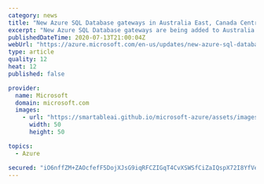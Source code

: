 ```yaml
---
category: news
title: "New Azure SQL Database gateways in Australia East, Canada Central, and West US 2"
excerpt: "New Azure SQL Database gateways are being added to Australia East, Canada Central, and West US 2 regions and will start accepting traffic on August 10, 2020."
publishedDateTime: 2020-07-13T21:00:04Z
webUrl: "https://azure.microsoft.com/en-us/updates/new-azure-sql-database-gateways-in-australia-east-canada-central-west-us2/"
type: article
quality: 12
heat: 12
published: false

provider:
  name: Microsoft
  domain: microsoft.com
  images:
    - url: "https://smartableai.github.io/microsoft-azure/assets/images/organizations/microsoft.com-50x50.jpg"
      width: 50
      height: 50

topics:
  - Azure

secured: "iO6nffZM+ZAOcfefF5DojXJsG9iqRFCZIGqT4CvXSWSfCiZaIQspX72I8YfVe0CRgTw/vewJ7upJuGxsdeAcffx6vXwoJ12XIEsUBMLptrWkK59ffFPhRFKarfWvCpFQvnhYJ+Yy34Pl8nX+Gg9k0C5OGLdnGBVxYqaPSU18BOiHw+MawFs3x33vNphDg69MG1eNsjqFeupu0ohIjEaohGFhbIb4W02S8wkFzcKJsSW1ZYmM8yh1S2tF1b6L0jKHBBDQsPBKsUdcQToyGX44ThNdZWA1a2Y0G2Q50tyaWWA689zAkG1bt4c7EgS/2XoNmSJQL+vMQEexii8QG9DPKA==;r671dZGpRAKrVobrSCcAPQ=="
---
```


